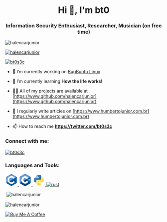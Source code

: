 <h1 align="center">Hi 👋, I'm bt0</h1>
<h3 align="center">Information Security Enthusiast, Researcher, Musician (on free time)</h3>

<p align="left"> <img src="https://komarev.com/ghpvc/?username=halencarjunior&label=Profile%20views&color=0e75b6&style=flat" alt="halencarjunior" /> </p>

<p align="left"> <a href="https://github.com/ryo-ma/github-profile-trophy"><img src="https://github-profile-trophy.vercel.app/?username=halencarjunior" alt="halencarjunior" /></a> </p>

<p align="left"> <a href="https://twitter.com/bt0s3c" target="blank"><img src="https://img.shields.io/twitter/follow/bt0s3c?logo=twitter&style=for-the-badge" alt="bt0s3c" /></a> </p>

- 🔭 I’m currently working on [BugBuntu Linux](https://www.github.com/halencarjunior/BugBuntu)

- 🌱 I’m currently learning **How the life works!**

- 👨‍💻 All of my projects are available at [https://www.github.com/halencarjunior](https://www.github.com/halencarjunior)

- 📝 I regularly write articles on [https://www.humbertojunior.com.br](https://www.humbertojunior.com.br)

- 📫 How to reach me **https://twitter.com/bt0s3c**

<h3 align="left">Connect with me:</h3>
<p align="left">
<a href="https://twitter.com/bt0s3c" target="blank"><img align="center" src="https://raw.githubusercontent.com/rahuldkjain/github-profile-readme-generator/master/src/images/icons/Social/twitter.svg" alt="bt0s3c" height="30" width="40" /></a>
</p>

<h3 align="left">Languages and Tools:</h3>
<p align="left"> <a href="https://www.cprogramming.com/" target="_blank"> <img src="https://raw.githubusercontent.com/devicons/devicon/master/icons/c/c-original.svg" alt="c" width="40" height="40"/> </a> <a href="https://www.w3schools.com/cpp/" target="_blank"> <img src="https://raw.githubusercontent.com/devicons/devicon/master/icons/cplusplus/cplusplus-original.svg" alt="cplusplus" width="40" height="40"/> </a> <a href="https://www.python.org" target="_blank"> <img src="https://raw.githubusercontent.com/devicons/devicon/master/icons/python/python-original.svg" alt="python" width="40" height="40"/> </a> <a href="https://www.rust-lang.org" target="_blank"> <img src="https://upload.wikimedia.org/wikipedia/commons/thumb/2/20/Rustacean-orig-noshadow.svg/1200px-Rustacean-orig-noshadow.svg.png" alt="rust" width="40" height="40"/> </a> </p>

<p>&nbsp;<img align="center" src="https://github-readme-stats.vercel.app/api?username=halencarjunior&show_icons=true&locale=en" alt="halencarjunior" /></p>

<p><img align="center" src="https://github-readme-streak-stats.herokuapp.com/?user=halencarjunior&" alt="halencarjunior" /></p>

<p><a href="https://www.buymeacoffee.com/halencarjunior" target="_blank"><img src="https://cdn.buymeacoffee.com/buttons/v2/default-red.png" alt="Buy Me A Coffee" style="height: 60px !important;width: 217px !important;" ></a></p>

